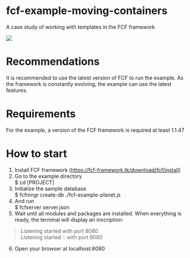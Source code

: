 # fcf-example-moving-containers
A case study of working with templates in the FCF framework


<img src="https://fcf-framework.tk/files/Screenshot_20210830_051026-61b21fe4-6a67-412f-8192-72c2e664970e.png"></img>

# Recommendations
It is recommended to use the latest version of FCF to run the example. As the framework is constantly evolving, the example can use the latest features.

# Requirements
For the example, a version of the FCF framework is required at least 1.1.47

# How to start
1. Install FCF framework (https://fcf-framework.tk/download/fcf/install)
2. Go to the example directory<br>
$ cd [PROJECT]
3. Initialize the sample database<br>
$ fcfmngr create-db ./fcf-example-planet.js<br>
4. And run<br>
$ fcfserver server.json
5. Wait until all modules and packages are installed. When everything is ready, the terminal will display an inscription:<br>
 > Listening started  with port 8080<br>
 > Listening started :: with port 8080<br>
6. Open your browser at localhost:8080
